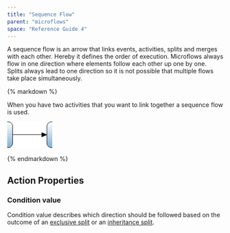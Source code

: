```yaml
---
title: "Sequence Flow"
parent: "microflows"
space: "Reference Guide 4"
---
```

A sequence flow is an arrow that links events, activities, splits and merges with each other. Hereby it defines the order of execution. Microflows always flow in one direction where elements follow each other up one by one. Splits always lead to one direction so it is not possible that multiple flows take place simultaneously.

<div class="alert alert-info">{% markdown %}

When you have two activities that you want to link together a sequence flow is used.

![](attachments/819203/917971.png)

{% endmarkdown %}</div>

## Action Properties

### Condition value

Condition value describes which direction should be followed based on the outcome of an [exclusive split](exclusive-split) or an [inheritance split](inheritance-split).
